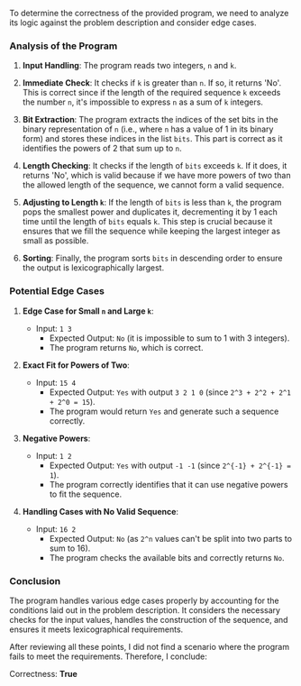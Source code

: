 To determine the correctness of the provided program, we need to analyze its logic against the problem description and consider edge cases.

### Analysis of the Program

1. **Input Handling**: The program reads two integers, `n` and `k`.

2. **Immediate Check**: It checks if `k` is greater than `n`. If so, it returns 'No'. This is correct since if the length of the required sequence `k` exceeds the number `n`, it's impossible to express `n` as a sum of `k` integers.

3. **Bit Extraction**: The program extracts the indices of the set bits in the binary representation of `n` (i.e., where `n` has a value of 1 in its binary form) and stores these indices in the list `bits`. This part is correct as it identifies the powers of 2 that sum up to `n`.

4. **Length Checking**: It checks if the length of `bits` exceeds `k`. If it does, it returns 'No', which is valid because if we have more powers of two than the allowed length of the sequence, we cannot form a valid sequence.

5. **Adjusting to Length `k`**: If the length of `bits` is less than `k`, the program pops the smallest power and duplicates it, decrementing it by 1 each time until the length of `bits` equals `k`. This step is crucial because it ensures that we fill the sequence while keeping the largest integer as small as possible.

6. **Sorting**: Finally, the program sorts `bits` in descending order to ensure the output is lexicographically largest.

### Potential Edge Cases

1. **Edge Case for Small `n` and Large `k`**: 
   - Input: `1 3`
     - Expected Output: `No` (it is impossible to sum to 1 with 3 integers).
     - The program returns `No`, which is correct.

2. **Exact Fit for Powers of Two**:
   - Input: `15 4`
     - Expected Output: `Yes` with output `3 2 1 0` (since `2^3 + 2^2 + 2^1 + 2^0 = 15`).
     - The program would return `Yes` and generate such a sequence correctly.

3. **Negative Powers**:
   - Input: `1 2`
     - Expected Output: `Yes` with output `-1 -1` (since `2^{-1} + 2^{-1} = 1`).
     - The program correctly identifies that it can use negative powers to fit the sequence.

4. **Handling Cases with No Valid Sequence**:
   - Input: `16 2`
     - Expected Output: `No` (as `2^n` values can't be split into two parts to sum to 16).
     - The program checks the available bits and correctly returns `No`.

### Conclusion

The program handles various edge cases properly by accounting for the conditions laid out in the problem description. It considers the necessary checks for the input values, handles the construction of the sequence, and ensures it meets lexicographical requirements.

After reviewing all these points, I did not find a scenario where the program fails to meet the requirements. Therefore, I conclude:

Correctness: **True**